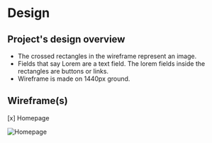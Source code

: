 # Design

## Project's design overview

- The crossed rectangles in the wireframe represent an image.
- Fields that say Lorem are a text field. The lorem fields inside the rectangles
  are buttons or links.
- Wireframe is made on 1440px ground.

## Wireframe(s)

[x] Homepage

![Homepage](https://github.com/HYF-Class20/agile-development-group1-hyf-redesign/blob/planning/design.md/planning/assets/homepage.jpg?raw=true)
